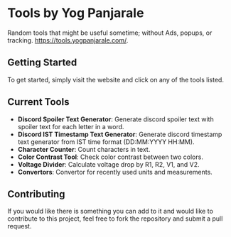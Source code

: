 # Tools by Yog Panjarale

Random tools that might be useful sometime; without Ads, popups, or tracking.
<https://tools.yogpanjarale.com/>.

## Getting Started

To get started, simply visit the website and click on any of the tools listed.

## Current Tools

- **Discord Spoiler Text Generator**: Generate discord spoiler text with spoiler text for each letter in a word.
- **Discord IST Timestamp Text Generator**: Generate discord timestamp text generator from IST time format (DD:MM:YYYY HH:MM).
- **Character Counter**: Count characters in text.
- **Color Contrast Tool**: Check color contrast between two colors.
- **Voltage Divider**: Calculate voltage drop by R1, R2, V1, and V2.
- **Convertors**: Convertor for recently used units and measurements.

## Contributing

If you would like there is something you can add to it and would like to contribute to this project, feel free to fork the repository and submit a pull request.